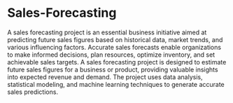 # Sales-Forecasting
A sales forecasting project is an essential business initiative aimed at predicting future sales figures based on historical data, market trends, and various influencing factors. Accurate sales forecasts enable organizations to make informed decisions, plan resources, optimize inventory, and set achievable sales targets.
A sales forecasting project is designed to estimate future sales figures for a business or product, providing valuable insights into expected revenue and demand. The project uses data analysis, statistical modeling, and machine learning techniques to generate accurate sales predictions.

